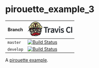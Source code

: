 # pirouette_example_3

Branch   |[![Travis CI logo](TravisCI.png)](https://travis-ci.org)
---------|---------------------------------------
`master` |[![Build Status](https://travis-ci.org/richelbilderbeek/pirouette_example_3.svg?branch=master)](https://travis-ci.org/richelbilderbeek/pirouette_example_3)
`develop`|[![Build Status](https://travis-ci.org/richelbilderbeek/pirouette_example_3.svg?branch=develop)](https://travis-ci.org/richelbilderbeek/pirouette_example_3)

A [pirouette example](https://github.com/richelbilderbeek/pirouette_examples).

